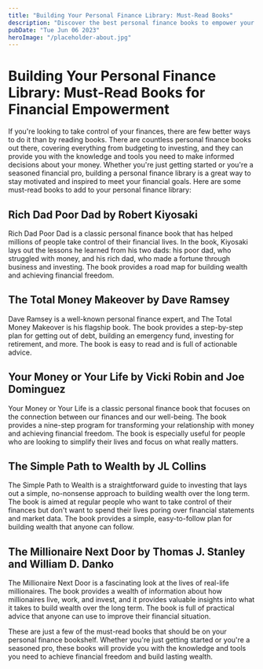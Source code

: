 ```yaml
---
title: "Building Your Personal Finance Library: Must-Read Books"
description: "Discover the best personal finance books to empower your financial future. Build your personal finance library with these must-read books."
pubDate: "Tue Jun 06 2023"
heroImage: "/placeholder-about.jpg"
---
```


# Building Your Personal Finance Library: Must-Read Books for Financial Empowerment

If you&#39;re looking to take control of your finances, there are few better ways to do it than by reading books. There are countless personal finance books out there, covering everything from budgeting to investing, and they can provide you with the knowledge and tools you need to make informed decisions about your money. Whether you&#39;re just getting started or you&#39;re a seasoned financial pro, building a personal finance library is a great way to stay motivated and inspired to meet your financial goals. Here are some must-read books to add to your personal finance library:

## Rich Dad Poor Dad by Robert Kiyosaki

Rich Dad Poor Dad is a classic personal finance book that has helped millions of people take control of their financial lives. In the book, Kiyosaki lays out the lessons he learned from his two dads: his poor dad, who struggled with money, and his rich dad, who made a fortune through business and investing. The book provides a road map for building wealth and achieving financial freedom.

## The Total Money Makeover by Dave Ramsey

Dave Ramsey is a well-known personal finance expert, and The Total Money Makeover is his flagship book. The book provides a step-by-step plan for getting out of debt, building an emergency fund, investing for retirement, and more. The book is easy to read and is full of actionable advice.

## Your Money or Your Life by Vicki Robin and Joe Dominguez

Your Money or Your Life is a classic personal finance book that focuses on the connection between our finances and our well-being. The book provides a nine-step program for transforming your relationship with money and achieving financial freedom. The book is especially useful for people who are looking to simplify their lives and focus on what really matters.

## The Simple Path to Wealth by JL Collins

The Simple Path to Wealth is a straightforward guide to investing that lays out a simple, no-nonsense approach to building wealth over the long term. The book is aimed at regular people who want to take control of their finances but don&#39;t want to spend their lives poring over financial statements and market data. The book provides a simple, easy-to-follow plan for building wealth that anyone can follow.

## The Millionaire Next Door by Thomas J. Stanley and William D. Danko

The Millionaire Next Door is a fascinating look at the lives of real-life millionaires. The book provides a wealth of information about how millionaires live, work, and invest, and it provides valuable insights into what it takes to build wealth over the long term. The book is full of practical advice that anyone can use to improve their financial situation.

These are just a few of the must-read books that should be on your personal finance bookshelf. Whether you&#39;re just getting started or you&#39;re a seasoned pro, these books will provide you with the knowledge and tools you need to achieve financial freedom and build lasting wealth.